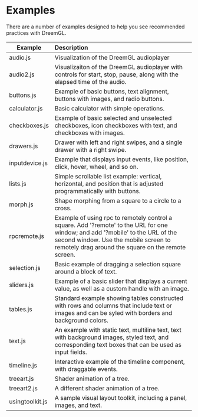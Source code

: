 # Examples
There are a number of examples designed to help you see recommended practices with DreemGL. 

| Example        | Description  | 
| -------------- |:-------------|
| audio.js       | Visualization of the DreemGL audioplayer|
| audio2.js      | Visualizaiton of the DreemGL audioplayer with controls for start, stop, pause, along with the elapsed time of the audio.|
| buttons.js     | Example of basic buttons, text alignment, buttons with images, and radio buttons.|
| calculator.js  | Basic calculator with simple operations.|
| checkboxes.js  | Example of basic selected and unselected checkboxes, icon checkboxes with text, and checkboxes with images.|
| drawers.js     | Drawer with left and right swipes, and a single drawer with a right swipe.|
| inputdevice.js | Example that displays input events, like position, click, hover, wheel, and so on.|
| lists.js       | Simple scrollable list example: vertical, horizontal, and position that is adjusted programmatically with buttons.|
| morph.js       | Shape morphing from a square to a circle to a cross.|
| rpcremote.js   | Example of using rpc to remotely control a square. Add '?remote' to the URL for one window; and add '?mobile' to the URL of the second window. Use the mobile screen to remotely drag around the square on the remote screen.|
| selection.js   | Basic example of dragging a selection square around a block of text.|
| sliders.js     | Example of a basic slider that displays a current value, as well as a custom handle with an image. |
| tables.js      | Standard example showing tables constructed with rows and columns that include text or images and can be syled with borders and background colors. |
| text.js        | An example with static text, multiline text, text with background images, styled text, and corresponding text boxes that can be used as input fields. |
| timeline.js    | Interactive example of the timeline component, with draggable events.|
| treeart.js     | Shader animation of a tree. |
| treeart2.js    | A different shader animation of a tree. |
| usingtoolkit.js | A sample visual layout toolkit, including a panel, images, and text. |
